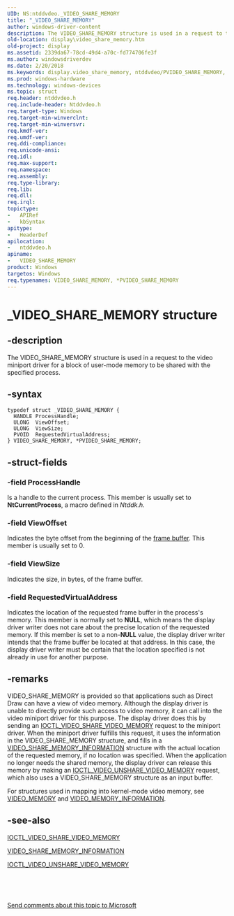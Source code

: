 ```yaml
---
UID: NS:ntddvdeo._VIDEO_SHARE_MEMORY
title: "_VIDEO_SHARE_MEMORY"
author: windows-driver-content
description: The VIDEO_SHARE_MEMORY structure is used in a request to the video miniport driver for a block of user-mode memory to be shared with the specified process.
old-location: display\video_share_memory.htm
old-project: display
ms.assetid: 2339da67-78cd-49d4-a70c-fd774706fe3f
ms.author: windowsdriverdev
ms.date: 2/20/2018
ms.keywords: display.video_share_memory, ntddvdeo/PVIDEO_SHARE_MEMORY, VIDEO_SHARE_MEMORY, PVIDEO_SHARE_MEMORY structure pointer [Display Devices], Video_Structs_11e49bfc-ee25-48cd-9327-f09c6218ed72.xml, PVIDEO_SHARE_MEMORY, _VIDEO_SHARE_MEMORY, *PVIDEO_SHARE_MEMORY, ntddvdeo/VIDEO_SHARE_MEMORY, VIDEO_SHARE_MEMORY structure [Display Devices]
ms.prod: windows-hardware
ms.technology: windows-devices
ms.topic: struct
req.header: ntddvdeo.h
req.include-header: Ntddvdeo.h
req.target-type: Windows
req.target-min-winverclnt: 
req.target-min-winversvr: 
req.kmdf-ver: 
req.umdf-ver: 
req.ddi-compliance: 
req.unicode-ansi: 
req.idl: 
req.max-support: 
req.namespace: 
req.assembly: 
req.type-library: 
req.lib: 
req.dll: 
req.irql: 
topictype:
-	APIRef
-	kbSyntax
apitype:
-	HeaderDef
apilocation:
-	ntddvdeo.h
apiname:
-	VIDEO_SHARE_MEMORY
product: Windows
targetos: Windows
req.typenames: VIDEO_SHARE_MEMORY, *PVIDEO_SHARE_MEMORY
---
```


# _VIDEO_SHARE_MEMORY structure


## -description


The VIDEO_SHARE_MEMORY structure is used in a request to the video miniport driver for a block of user-mode memory to be shared with the specified process.


## -syntax


````
typedef struct _VIDEO_SHARE_MEMORY {
  HANDLE ProcessHandle;
  ULONG  ViewOffset;
  ULONG  ViewSize;
  PVOID  RequestedVirtualAddress;
} VIDEO_SHARE_MEMORY, *PVIDEO_SHARE_MEMORY;
````


## -struct-fields




### -field ProcessHandle

Is a handle to the current process. This member is usually set to <b>NtCurrentProcess</b>, a macro defined in <i>Ntddk.h</i>.


### -field ViewOffset

Indicates the byte offset from the beginning of the <a href="https://msdn.microsoft.com/f697e0db-1db0-4a81-94d8-0ca079885480">frame buffer</a>. This member is usually set to 0.


### -field ViewSize

Indicates the size, in bytes, of the frame buffer.


### -field RequestedVirtualAddress

Indicates the location of the requested frame buffer in the process's memory. This member is normally set to <b>NULL</b>, which means the display driver writer does not care about the precise location of the requested memory. If this member is set to a non-<b>NULL</b> value, the display driver writer intends that the frame buffer be located at that address. In this case, the display driver writer must be certain that the location specified is not already in use for another purpose.


## -remarks



VIDEO_SHARE_MEMORY is provided so that applications such as Direct Draw can have a view of video memory. Although the display driver is unable to directly provide such access to video memory, it can call into the video miniport driver for this purpose. The display driver does this by sending an <a href="..\ntddvdeo\ni-ntddvdeo-ioctl_video_share_video_memory.md">IOCTL_VIDEO_SHARE_VIDEO_MEMORY</a> request to the miniport driver. When the miniport driver fulfills this request, it uses the information in the VIDEO_SHARE_MEMORY structure, and fills in a <a href="..\ntddvdeo\ns-ntddvdeo-_video_share_memory_information.md">VIDEO_SHARE_MEMORY_INFORMATION</a> structure with the actual location of the requested memory, if no location was specified. When the application no longer needs the shared memory, the display driver can release this memory by making an <a href="..\ntddvdeo\ni-ntddvdeo-ioctl_video_unshare_video_memory.md">IOCTL_VIDEO_UNSHARE_VIDEO_MEMORY</a> request, which also uses a VIDEO_SHARE_MEMORY structure as an input buffer.

For structures used in mapping into kernel-mode video memory, see <a href="..\ntddvdeo\ns-ntddvdeo-_video_memory.md">VIDEO_MEMORY</a> and <a href="..\ntddvdeo\ns-ntddvdeo-_video_memory_information.md">VIDEO_MEMORY_INFORMATION</a>.




## -see-also

<a href="..\ntddvdeo\ni-ntddvdeo-ioctl_video_share_video_memory.md">IOCTL_VIDEO_SHARE_VIDEO_MEMORY</a>



<a href="..\ntddvdeo\ns-ntddvdeo-_video_share_memory_information.md">VIDEO_SHARE_MEMORY_INFORMATION</a>



<a href="..\ntddvdeo\ni-ntddvdeo-ioctl_video_unshare_video_memory.md">IOCTL_VIDEO_UNSHARE_VIDEO_MEMORY</a>



 

 

<a href="mailto:wsddocfb@microsoft.com?subject=Documentation%20feedback [display\display]:%20VIDEO_SHARE_MEMORY structure%20 RELEASE:%20(2/20/2018)&amp;body=%0A%0APRIVACY STATEMENT%0A%0AWe use your feedback to improve the documentation. We don't use your email address for any other purpose, and we'll remove your email address from our system after the issue that you're reporting is fixed. While we're working to fix this issue, we might send you an email message to ask for more info. Later, we might also send you an email message to let you know that we've addressed your feedback.%0A%0AFor more info about Microsoft's privacy policy, see http://privacy.microsoft.com/en-us/default.aspx." title="Send comments about this topic to Microsoft">Send comments about this topic to Microsoft</a>

